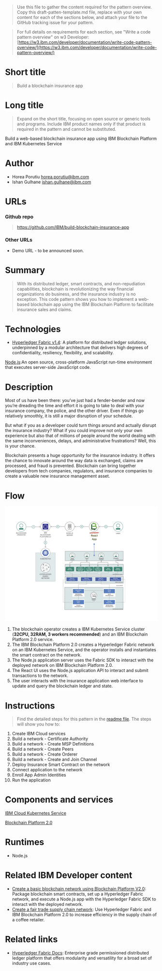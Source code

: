 > Use this file to gather the content required for the pattern overview. Copy this draft-patten-template.md file, replace with your own content for each of the sections below, and attach your file to the GitHub tracking issue for your pattern.

> For full details on requirements for each section, see "Write a code pattern overview" on w3 Developer: [https://w3.ibm.com/developer/documentation/write-code-pattern-overview/](https://w3.ibm.com/developer/documentation/write-code-pattern-overview/)

# Short title

> Build a blockchain insurance app

# Long title

> Expand on the short title, focusing on open source or generic tools and programs. Include IBM product names only if that product is required in the pattern and cannot be substituted.

Build a web-based blockchain insurance app using IBM Blockchain Platform and IBM Kubernetes Service 

# Author

* Horea Porutiu <horea.porutiu@ibm.com>
* Ishan Gulhane <ishan.gulhane@ibm.com>

# URLs

### Github repo

> https://github.com/IBM/build-blockchain-insurance-app

### Other URLs

* Demo URL - to be announced soon.

# Summary

> With its distributed ledger, smart contracts, and non-repudiation capabilities, blockchain is revolutionizing the way financial organizations do business, and the insurance industry is no exception. This code pattern shows you how to implement a web-based blockchain app using the IBM Blockchain Platform to facilitate insurance sales and claims.

# Technologies

* [Hyperledger Fabric v1.4](https://hyperledger-fabric.readthedocs.io/en/release-1.4/): A platform for distributed ledger solutions, underpinned by a modular architecture that delivers high degrees of confidentiality, resiliency, flexibility, and scalability.

[Node.js](https://nodejs.org/en/):An open source, cross-platform JavaScript run-time environment that executes server-side JavaScript code.

# Description

Most of us have been there: you’ve just had a fender-bender and now you’re dreading the time and effort it is going to take to deal with your insurance company, the police, and the other driver. Even if things go relatively smoothly, it is still a major disruption of your schedule.

But what if you as a developer could turn things around and actually disrupt the insurance industry? What if you could improve not only your own experience but also that of millions of people around the world dealing with the same inconveniences, delays, and administrative frustrations? Well, this is your chance.

Blockchain presents a huge opportunity for the insurance industry. It offers the chance to innovate around the way data is exchanged, claims are processed, and fraud is prevented. Blockchain can bring together developers from tech companies, regulators, and insurance companies to create a valuable new insurance management asset.

# Flow

![Workflow](images/app-architecture2.0.png)

1. The blockchain operator creates a IBM Kubernetes Service cluster (<b>32CPU, 32RAM, 3 workers recommended</b>) and an IBM Blockchain 
Platform 2.0 service.
2. The IBM Blockchain Platform 2.0 creates a Hyperledger Fabric network on an IBM Kubernetes 
Service, and the operator installs and instantiates the smart contract on the network.
3. The Node.js application server uses the Fabric SDK to interact with the deployed network on IBM Blockchain Platform 2.0.
4. The React UI uses the Node.js application API to interact and submit transactions to the network.
5. The user interacts with the insurance application web interface to update and query the blockchain ledger and state.


# Instructions

> Find the detailed steps for this pattern in the [readme file](https://github.com/IBM/build-blockchain-insurance-app#steps). The steps will show you how to:

1. Create IBM Cloud services
2. Build a network - Certificate Authority
3. Build a network - Create MSP Definitions
4. Build a network - Create Peers
5. Build a network - Create Orderer
6. Build a network - Create and Join Channel
7. Deploy Insurance Smart Contract on the network
8. Connect application to the network
9. Enroll App Admin Identities
10. Run the application

# Components and services

[IBM Cloud Kubernetes Service](https://cloud.ibm.com/catalog/infrastructure/containers-kubernetes)

[Blockchain Platform 2.0](https://cloud.ibm.com/catalog/services/blockchain-platform-20)


# Runtimes

* Node.js

# Related IBM Developer content
* [Create a basic blockchain network using Blockchain Platform V2.0](https://developer.ibm.com/patterns/build-a-blockchain-network/): Package blockchain smart contracts, set up a Hyperledger Fabric network, and execute a Node.js app with the Hyperledger Fabric SDK to interact with the deployed network.
* [Create a fair trade supply chain network](https://developer.ibm.com/patterns/coffee-supply-chain-network-hyperledger-fabric-blockchain-2/): Use Hyperledger Fabric and IBM Blockchain Platform 2.0 to increase efficiency in the supply chain of a coffee retailer.

# Related links
* [Hyperledger Fabric Docs](https://hyperledger-fabric.readthedocs.io/en/release-1.4/): Enterprise grade permissioned distributed ledger platform that offers modularity and versatility for a broad set of industry use cases.


